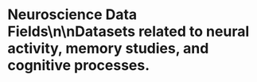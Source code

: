 # Neuroscience Data Fields\n\nDatasets related to neural activity, memory studies, and cognitive processes.
